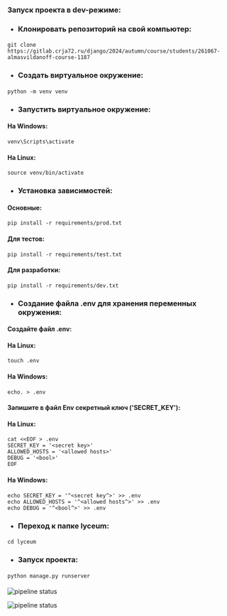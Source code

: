 ### Запуск проекта в dev-режиме:

- ### Клонировать репозиторий на свой компьютер:

#### <command>

    git clone https://gitlab.crja72.ru/django/2024/autumn/course/students/261067-almasvildanoff-course-1187

#### </command>

- ### Создать виртуальное окружение:

#### <command>

    python -m venv venv

#### </command>

- ### Запустить виртуальное окружение:

#### На Windows:

#### <command>

    venv\Scripts\activate

#### </command>

#### На Linux:

#### <command>

    source venv/bin/activate

#### </command>

- ### Установка зависимостей:

#### Основные:

#### <command>

    pip install -r requirements/prod.txt

#### </command>

#### Для тестов:

#### <command>

    pip install -r requirements/test.txt

#### </command>

#### Для разработки:

#### <command>

    pip install -r requirements/dev.txt

#### </command>

- ### Создание файла .env для хранения переменных окружения:

#### Создайте файл .env:

#### На Linux:
#### <command>

    touch .env

#### </command>

#### На Windows:
#### <command>

    echo. > .env

#### </command>

#### Запишите в файл Env секретный ключ ('SECRET_KEY'):

#### На Linux:
#### <command>

    cat <<EOF > .env
    SECRET_KEY = '<secret key>'
    ALLOWED_HOSTS = '<allowed hosts>'
    DEBUG = '<bool>'
    EOF

#### </command>

#### На Windows:
#### <command>

    echo SECRET_KEY = '^<secret key^>' >> .env
    echo ALLOWED_HOSTS = '^<allowed hosts^>' >> .env
    echo DEBUG = '^<bool^>' >> .env

#### </command>
- ### Переход к папке lyceum:

#### <command>

    cd lyceum

#### </command>

- ### Запуск проекта:

#### <command>

    python manage.py runserver

#### </command>

![pipeline status](https://gitlab.crja72.ru/django/2024/autumn/course/students/261067-almasvildanoff-course-1187/badges/master/pipeline.svg)

![pipeline status](https://gitlab.crja72.ru/django/2024/autumn/course/students/261067-almasvildanoff-course-1187/badges/main/pipeline.svg)
